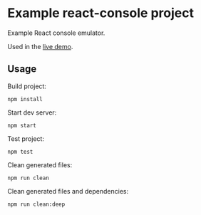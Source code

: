 # Example react-console project

Example React console emulator.

Used in the [live demo][demo-url].


## Usage

Build project:

    npm install

Start dev server:

    npm start

Test project:

    npm test

Clean generated files:

    npm run clean

Clean generated files and dependencies:

    npm run clean:deep

[demo-url]: https://autochthe.github.io/react-console/#react-console
